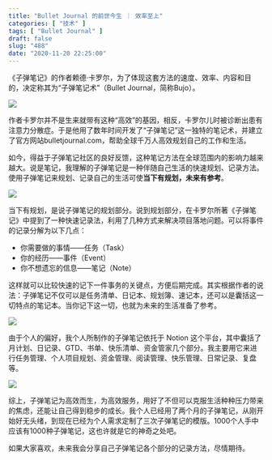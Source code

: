 ```yaml
---
title: "Bullet Journal 的前世今生 ｜ 效率至上"
categories: [ "技术" ]
tags: [ "Bullet Journal" ]
draft: false
slug: "488"
date: "2020-11-20 22:25:00"
---
```


《子弹笔记》的作者赖德·卡罗尔，为了体现这套方法的速度、效率、内容和目的，决定称其为“子弹笔记术”（Bullet Journal，简称Bujo）。

![](https://imagehost-cdn.frytea.com/images/2020/11/20/20201120222407e05d20df2c474f03.png)

作者卡罗尔并不是生来就带有这种“高效”的基因，相反，卡罗尔儿时被诊断出患有注意力分散症。于是他用了数年时间开发了“子弹笔记”这一独特的笔记术，并建立了官方网站bulletjournal.com，帮助全球千万人高效规划自己的工作和生活。

如今，得益于子弹笔记社区的良好反馈，这种笔记方法在全球范围内的影响力越来越大。说是笔记，我理解的子弹笔记是一种伴随自己生活的快速规划、记录方法。使用子弹笔记来规划、记录自己的生活可使**当下有规划，未来有参考**。

![](https://imagehost-cdn.frytea.com/images/2020/11/20/20201120222425b8f241bf42b9ebd2.png)

当下有规划，是说子弹笔记的规划部分。说到规划部分，在卡罗尔所著《子弹笔记》中提到了一种快速记录法，利用了几种方式来解决项目落地问题。可以将事件的记录分解为以下几点： 

- 你需要做的事情——任务（Task） 
- 你的经历——事件（Event） 
- 你不想遗忘的信息——笔记（Note）

这样就可以比较快速的记下一件事务的关键点，方便后期完成。其实根据作者的说法：子弹笔记不仅可以是任务清单、日记本、规划簿、速记本，还可以是囊括这一切特点的笔记本。当你记下这一切，也就为未来的生活准备了参考。

![](https://imagehost-cdn.frytea.com/images/2020/11/20/20201120222442ce2f245d038f2f3c.png)

由于个人的偏好，我个人所制作的子弹笔记依托于 Notion 这个平台，其中囊括了月计划、日记录、GTD、书单、快乐清单、资金管家几个部分。我主要用它来进行任务管理、个人项目规划、资金管理、阅读管理、快乐管理、日常记录、复盘等。

![](https://imagehost-cdn.frytea.com/images/2020/11/18/2020-11-18-7.44.00a79c7e63250ba0ac.png)

综上，子弹笔记为高效而生，为高效服务，用好了不但可以克服生活种种压力带来的焦虑，还能让自己得到稳步的成长。我个人已经用了两个月的子弹笔记，从刚开始好无头绪，到现在已经为个人需求定制了三次子弹笔记的模版。1000个人手中应该有1000种子弹笔记，这也许就是它的神奇之处吧。

如果大家喜欢，未来我会分享自己子弹笔记各个部分的记录方法，尽情期待。